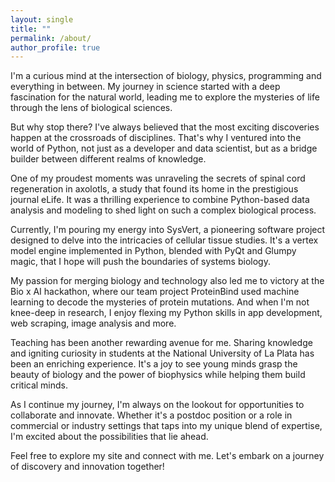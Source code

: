 ```yaml
---
layout: single
title: ""
permalink: /about/
author_profile: true
---
```


I'm a curious mind at the intersection of biology, physics, programming and everything in between. My journey in science started with a deep fascination for the natural world, leading me to explore the mysteries of life through the lens of biological sciences.

But why stop there? I've always believed that the most exciting discoveries happen at the crossroads of disciplines. That's why I ventured into the world of Python, not just as a developer and data scientist, but as a bridge builder between different realms of knowledge.

One of my proudest moments was unraveling the secrets of spinal cord regeneration in axolotls, a study that found its home in the prestigious journal eLife. It was a thrilling experience to combine Python-based data analysis and modeling to shed light on such a complex biological process.

Currently, I'm pouring my energy into SysVert, a pioneering software project designed to delve into the intricacies of cellular tissue studies. It's a vertex model engine implemented in Python, blended with PyQt and Glumpy magic, that I hope will push the boundaries of systems biology.

My passion for merging biology and technology also led me to victory at the Bio x AI hackathon, where our team project ProteinBind used machine learning to decode the mysteries of protein mutations. And when I'm not knee-deep in research, I enjoy flexing my Python skills in app development, web scraping, image analysis and more.

Teaching has been another rewarding avenue for me. Sharing knowledge and igniting curiosity in students at the National University of La Plata has been an enriching experience. It's a joy to see young minds grasp the beauty of biology and the power of biophysics while helping them build critical minds.

As I continue my journey, I'm always on the lookout for opportunities to collaborate and innovate. Whether it's a postdoc position or a role in commercial or industry settings that taps into my unique blend of expertise, I'm excited about the possibilities that lie ahead.

Feel free to explore my site and connect with me. Let's embark on a journey of discovery and innovation together!